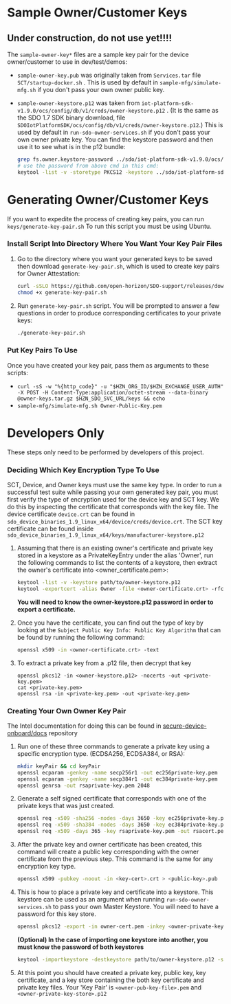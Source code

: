 # Sample Owner/Customer Keys

## Under construction, do not use yet!!!!

The `sample-owner-key*` files are a sample key pair for the device owner/customer to use in dev/test/demos:

- `sample-owner-key.pub` was originally taken from `Services.tar` file `SCT/startup-docker.sh` . This is used by default in `sample-mfg/simulate-mfg.sh` if you don't pass your own owner public key.
- `sample-owner-keystore.p12` was taken from `iot-platform-sdk-v1.9.0/ocs/config/db/v1/creds/owner-keystore.p12` . (It is the same as the SDO 1.7 SDK binary download, file `SDOIotPlatformSDK/ocs/config/db/v1/creds/owner-keystore.p12`.) This is used by default in `run-sdo-owner-services.sh` if you don't pass your own owner private key. You can find the keystore password and then use it to see what is in the p12 bundle:

  ```bash
  grep fs.owner.keystore-password ../sdo/iot-platform-sdk-v1.9.0/ocs/config/application.properties
  # use the password from above cmd in this cmd:
  keytool -list -v -storetype PKCS12 -keystore ../sdo/iot-platform-sdk-v1.9.0/ocs/config/db/v1/creds/owner-keystore.p12 -storepass '<keystore-password>'
  ```  
  
# Generating Owner/Customer Keys
If you want to expedite the process of creating key pairs, you can run `keys/generate-key-pair.sh`
To run this script you must be using Ubuntu. 

### Install Script Into Directory Where You Want Your Key Pair Files

1. Go to the directory where you want your generated keys to be saved then download `generate-key-pair.sh`, which is used to create key pairs for Owner Attestation:

   ```bash
   curl -sSLO https://github.com/open-horizon/SDO-support/releases/download/v1.9/generate-key-pair.sh
   chmod +x generate-key-pair.sh
   ```
   
2. Run `generate-key-pair.sh` script. You will be prompted to answer a few questions in order to produce corresponding certificates to your private keys:

   ```bash
   ./generate-key-pair.sh
   ```
   
### Put Key Pairs To Use

Once you have created your key pair, pass them as arguments to these scripts:

- `curl -sS -w "%{http_code}" -u "$HZN_ORG_ID/$HZN_EXCHANGE_USER_AUTH" -X POST -H Content-Type:application/octet-stream --data-binary @owner-keys.tar.gz $HZN_SDO_SVC_URL/keys && echo`
- `sample-mfg/simulate-mfg.sh Owner-Public-Key.pem`


# Developers Only

These steps only need to be performed by developers of this project.

### Deciding Which Key Encryption Type To Use  

SCT, Device, and Owner keys must use the same key type. In order to run a successful test suite while passing your own generated key pair, you must first verify the type of encryption used for the device key and SCT key. We do this by inspecting the certificate that corresponds with the key file. 
The device certificate `device.crt` can be found in `sdo_device_binaries_1.9_linux_x64/device/creds/device.crt`. The SCT key certificate can be found inside `sdo_device_binaries_1.9_linux_x64/keys/manufacturer-keystore.p12`

1. Assuming that there is an existing owner's certificate and private key stored in a keystore as a PrivateKeyEntry under the alias 'Owner', run the following commands to list the contents of a keystore, then extract the owner's certificate into <owner_certificate.pem>:
   ```bash
   keytool -list -v -keystore path/to/owner-keystore.p12
   keytool -exportcert -alias Owner -file <owner-certificate.crt> -rfc -keystore /path/to/owner-keystore.p12
   ```
   **You will need to know the owner-keystore.p12 password in order to export a certificate.**
   
2. Once you have the certificate, you can find out the type of key by looking at the ```Subject Public Key Info: Public Key Algorithm``` that can be found by running the following command:
   ```bash
   openssl x509 -in <owner-certificate.crt> -text
   ```
3. To extract a private key from a .p12 file, then decrypt that key
    ```bush
    openssl pkcs12 -in <owner-keystore.p12> -nocerts -out <private-key.pem>
    cat <private-key.pem>
    openssl rsa -in <private-key.pem> -out <private-key.pem>
    ```

### Creating Your Own Owner Key Pair

The Intel documentation for doing this can be found in [secure-device-onboard/docs](https://github.com/secure-device-onboard/docs/blob/master/docs/iot-platform-sdk/running-the-demo.md) repository

1. Run one of these three commands to generate a private key using a specific encryption type. (ECDSA256, ECDSA384, or RSA):

   ```bash
   mkdir keyPair && cd keyPair
   openssl ecparam -genkey -name secp256r1 -out ec256private-key.pem
   openssl ecparam -genkey -name secp384r1 -out ec384private-key.pem
   openssl genrsa -out rsaprivate-key.pem 2048
   ```

2. Generate a self signed certificate that corresponds with one of the private keys that was just created.

   ```bash
   openssl req -x509 -sha256 -nodes -days 3650 -key ec256private-key.pem -out ec256cert.crt
   openssl req -x509 -sha384 -nodes -days 3650 -key ec384private-key.pem -out ec384cert.crt
   openssl req -x509 -days 365 -key rsaprivate-key.pem -out rsacert.pem
   ```
   
3. After the private key and owner certificate has been created, this command will create a public key corresponding with the owner certificate from the previous step. This command is the same for any encryption key type.

   ```bash
   openssl x509 -pubkey -noout -in <key-cert>.crt > <public-key>.pub
   ```
   
4. This is how to place a private key and certificate into a keystore. This keystore can be used as an argument when running `run-sdo-owner-services.sh` to pass your own Master Keystore. You will need to have a password for this key store. 

    ```bash
    openssl pkcs12 -export -in owner-cert.pem -inkey <owner-private-key>.pem -name Owner -out private-key-store.p12
    ```
    **(Optional) In the case of importing one keystore into another, you must know the password of both keystores**
    ```bash
    keytool -importkeystore -destkeystore path/to/owner-keystore.p12 -srckeystore private-key-store.p12 -srcstoretype PKCS12 -alias Owner
    ```
   
5. At this point you should have created a private key, public key, key certificate, and a key store containing the both key certificate and private key files.
Your 'Key Pair' is  `<owner-pub-key-file>.pem` and `<owner-private-key-store>.p12`




